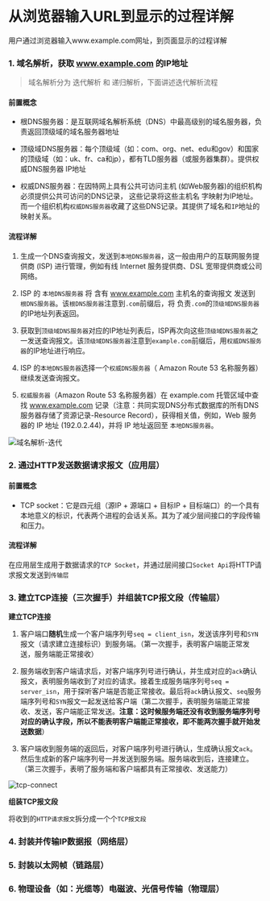# 从浏览器输入URL到显示的过程详解

用户通过浏览器输入www.example.com网址，到页面显示的过程详解

### 1. 域名解析，获取 www.example.com 的IP地址
>域名解析分为 迭代解析 和 递归解析，下面讲述迭代解析流程

#### 前置概念

* 根DNS服务器：是互联网域名解析系统（DNS）中最高级别的域名服务器，负责返回顶级域的域名服务器地址

* 顶级域DNS服务器：每个顶级域（如：com、org、net、edu和gov）和国家的顶级域（如：uk、fr、ca和jp），都有TLD服务器（或服务器集群）。提供权威DNS服务器 IP地址

* 权威DNS服务器：在因特网上具有公共可访问主机 (如Web服务器)的组织机构必须提供公共可访问的DNS记录， 这些记录将这些主机名
字映射为IP地址。而一个组织机构`权威DNS服务器`收藏了这些DNS记录。其提供了域名和`IP`地址的映射关系。

#### 流程详解

1. 生成一个DNS查询报文，发送到`本地DNS服务器`，这一般由用户的互联网服务提供商 (ISP) 进行管理，例如有线 Internet 服务提供商、DSL 宽带提供商或公司网络。

2. ISP 的 `本地DNS服务器` 将 含有 www.example.com 主机名的查询报文 发送到 `根DNS服务器`。该`根DNS服务器`注意到`.com`前缀后，将 负责`.com`的`顶级域DNS服务器`的IP地址列表返回。

3. 获取到`顶级域DNS服务器`对应的IP地址列表后，ISP再次向这些`顶级域DNS服务器`之一发送查询报文。该`顶级域DNS服务器`注意到`example.com`前缀后，用`权威DNS服务器`的IP地址进行响应。

4. ISP 的`本地DNS服务器`选择一个`权威DNS服务器`（ Amazon Route 53 名称服务器）继续发送查询报文。

5. `权威服务器`（Amazon Route 53 名称服务器）在 example.com 托管区域中查找 www.example.com 记录（注意：共同实现DNS分布式数据库的所有DNS服务器存储了资源记录-Resource Record），获得相关值，例如，Web 服务器的 IP 地址 (192.0.2.44)，并将 IP 地址返回至 `本地DNS服务器`。

![域名解析-迭代](https://raw.githubusercontent.com/kerwin-ly/Blog/master/assets/imgs/internet/dns-analyze.png)

### 2. 通过HTTP发送数据请求报文（应用层）

#### 前置概念

* TCP socket：它是四元组（源IP + 源端口 + 目标IP + 目标端口）的一个具有本地意义的标识，代表两个进程的会话关系。其为了减少层间接口的字段传输和压力。

#### 流程详解

在应用层生成用于数据请求的`TCP Socket`，并通过层间接口`Socket Api`将HTTP请求报文发送到`传输层`

### 3. 建立TCP连接（三次握手）并组装TCP报文段（传输层）

**建立TCP连接**

1. 客户端口**随机**生成一个客户端序列号`seq = client_isn`，发送该序列号和`SYN`报文（请求建立连接标识）到服务端。（第一次握手，表明客户端能正常发送，服务端能正常接收）

2. 服务端收到客户端请求后，对客户端序列号进行确认，并生成对应的`ack`确认报文，表明服务端收到了对应的请求。接着生成服务端序列号`seq = server_isn`，用于探听客户端是否能正常接收。最后将`ack`确认报文、`seq`服务端序列号和`SYN`报文一起发送给客户端（第二次握手，表明服务端能正常接收、发送，客户端能正常发送。**注意：这时候服务端还没有收到服务端序列号对应的确认字段，所以不能表明客户端能正常接收，即不能两次握手就开始发送数据**）

3. 客户端收到服务端的返回后，对客户端序列号进行确认，生成确认报文`ack`。然后生成新的客户端序列号一并发送到服务端。服务端收到后，连接建立。（第三次握手，表明了服务端和客户端都具有正常接收、发送能力）

![tcp-connect](https://raw.githubusercontent.com/kerwin-ly/Blog/master/assets/imgs/internet/tcp-connect.png)

**组装TCP报文段**

将收到的`HTTP请求报文`拆分成一个个`TCP报文段`

### 4. 封装并传输IP数据报（网络层）

### 5. 封装以太网帧（链路层）

### 6. 物理设备（如：光缆等）电磁波、光信号传输（物理层）